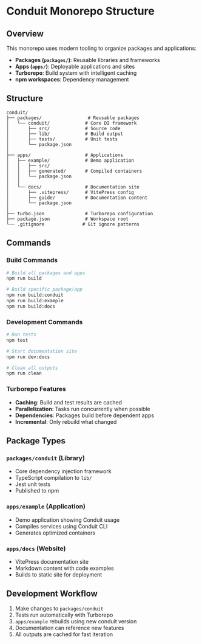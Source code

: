 # Conduit Monorepo Structure

## Overview

This monorepo uses modern tooling to organize packages and applications:

- **Packages (`packages/`)**: Reusable libraries and frameworks
- **Apps (`apps/`)**: Deployable applications and sites
- **Turborepo**: Build system with intelligent caching
- **npm workspaces**: Dependency management

## Structure

```
conduit/
├── packages/                 # Reusable packages
│   └── conduit/             # Core DI framework
│       ├── src/             # Source code
│       ├── lib/             # Build output
│       ├── tests/           # Unit tests
│       └── package.json
│
├── apps/                    # Applications
│   ├── example/             # Demo application
│   │   ├── src/
│   │   ├── generated/       # Compiled containers
│   │   └── package.json
│   │
│   └── docs/                # Documentation site
│       ├── .vitepress/      # VitePress config
│       ├── guide/           # Documentation content
│       └── package.json
│
├── turbo.json               # Turborepo configuration
├── package.json             # Workspace root
└── .gitignore              # Git ignore patterns
```

## Commands

### Build Commands

```bash
# Build all packages and apps
npm run build

# Build specific package/app
npm run build:conduit
npm run build:example
npm run build:docs
```

### Development Commands

```bash
# Run tests
npm test

# Start documentation site
npm run dev:docs

# Clean all outputs
npm run clean
```

### Turborepo Features

- **Caching**: Build and test results are cached
- **Parallelization**: Tasks run concurrently when possible
- **Dependencies**: Packages build before dependent apps
- **Incremental**: Only rebuild what changed

## Package Types

### `packages/conduit` (Library)

- Core dependency injection framework
- TypeScript compilation to `lib/`
- Jest unit tests
- Published to npm

### `apps/example` (Application)

- Demo application showing Conduit usage
- Compiles services using Conduit CLI
- Generates optimized containers

### `apps/docs` (Website)

- VitePress documentation site
- Markdown content with code examples
- Builds to static site for deployment

## Development Workflow

1. Make changes to `packages/conduit`
2. Tests run automatically with Turborepo
3. `apps/example` rebuilds using new conduit version
4. Documentation can reference new features
5. All outputs are cached for fast iteration

